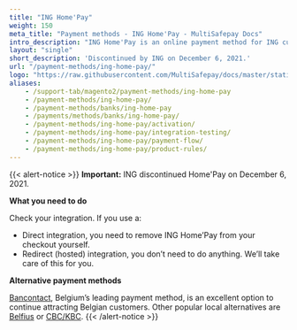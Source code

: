```yaml
---
title: "ING Home'Pay"
weight: 150
meta_title: "Payment methods - ING Home'Pay - MultiSafepay Docs"
intro_description: "ING Home'Pay is an online payment method for ING customers in Belgium. Customers are redirected to their ING banking environment to complete payment."
layout: "single"
short_description: 'Discontinued by ING on December 6, 2021.'
url: "/payment-methods/ing-home-pay/"
logo: "https://raw.githubusercontent.com/MultiSafepay/docs/master/static/logo/Payment_methods/ING_Homepay.svg"
aliases:
    - /support-tab/magento2/payment-methods/ing-home-pay
    - /payment-methods/ing-home-pay/
    - /payment-methods/banks/ing-home-pay
    - /payments/methods/banks/ing-home-pay/
    - /payment-methods/ing-home-pay/activation/
    - /payment-methods/ing-home-pay/integration-testing/
    - /payment-methods/ing-home-pay/payment-flow/
    - /payment-methods/ing-home-pay/product-rules/
---
```

{{< alert-notice >}} **Important:** ING discontinued Home'Pay on December 6, 2021. 

**What you need to do** 

Check your integration. If you use a:

-	Direct integration, you need to remove ING Home’Pay from your checkout yourself. 
-	Redirect (hosted) integration, you don’t need to do anything. We’ll take care of this for you. 

**Alternative payment methods**

[Bancontact](/payment-methods/bancontact/), Belgium’s leading payment method, is an excellent option to continue attracting Belgian customers. Other popular local alternatives are [Belfius](/payment-methods/belfius/) or [CBC/KBC](/payment-methods/cbc-kbc/).
 {{< /alert-notice >}}
